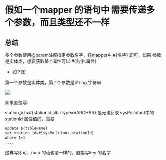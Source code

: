 # 假如一个mapper 的语句中 需要传递多个参数，而且类型还不一样

## 总结


多个参数使用@param注解指定参数名字，在mapper中 #{名字} 即可，如果 参数是实体类，想要获取某个属性可以 #{名字.属性}

* 如下图

第一个参数是实体类，第二个参数是String 字符串

![](assets/002/03/03/07-1598512041508.png)

 如果直接写:

 station_id =#{stationId,jdbcType=VARCHAR} 
 是无法获取 sysPollutant中的 stationId 属性值的，需要 

 ```xml
 update ${tableName}
 set station_id=#{sysPollutant.stationId}
 where 1=1 
 ....
 ```
这样写即可，map 的话也是一样的，直接写key 的名字

